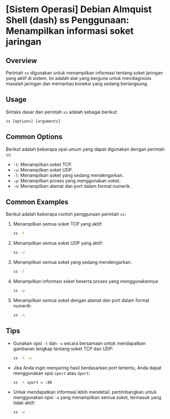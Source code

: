 # [Sistem Operasi] Debian Almquist Shell (dash) ss Penggunaan: Menampilkan informasi soket jaringan

## Overview
Perintah `ss` digunakan untuk menampilkan informasi tentang soket jaringan yang aktif di sistem. Ini adalah alat yang berguna untuk mendiagnosis masalah jaringan dan memantau koneksi yang sedang berlangsung.

## Usage
Sintaks dasar dari perintah `ss` adalah sebagai berikut:
```
ss [options] [arguments]
```

## Common Options
Berikut adalah beberapa opsi umum yang dapat digunakan dengan perintah `ss`:

- `-t`: Menampilkan soket TCP.
- `-u`: Menampilkan soket UDP.
- `-l`: Menampilkan soket yang sedang mendengarkan.
- `-p`: Menampilkan proses yang menggunakan soket.
- `-n`: Menampilkan alamat dan port dalam format numerik.

## Common Examples
Berikut adalah beberapa contoh penggunaan perintah `ss`:

1. Menampilkan semua soket TCP yang aktif:
   ```bash
   ss -t
   ```

2. Menampilkan semua soket UDP yang aktif:
   ```bash
   ss -u
   ```

3. Menampilkan semua soket yang sedang mendengarkan:
   ```bash
   ss -l
   ```

4. Menampilkan informasi soket beserta proses yang menggunakannya:
   ```bash
   ss -p
   ```

5. Menampilkan semua soket dengan alamat dan port dalam format numerik:
   ```bash
   ss -n
   ```

## Tips
- Gunakan opsi `-t` dan `-u` secara bersamaan untuk mendapatkan gambaran lengkap tentang soket TCP dan UDP:
  ```bash
  ss -t -u
  ```
- Jika Anda ingin menyaring hasil berdasarkan port tertentu, Anda dapat menggunakan opsi `sport` atau `dport`:
  ```bash
  ss -t sport = :80
  ```
- Untuk mendapatkan informasi lebih mendetail, pertimbangkan untuk menggunakan opsi `-a` yang menampilkan semua soket, termasuk yang tidak aktif:
  ```bash
  ss -a
  ```
